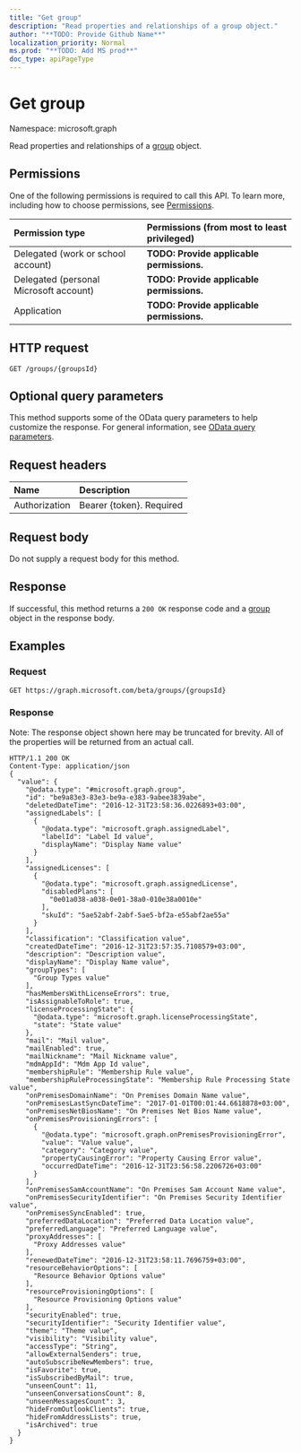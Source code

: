 ```yaml
---
title: "Get group"
description: "Read properties and relationships of a group object."
author: "**TODO: Provide Github Name**"
localization_priority: Normal
ms.prod: "**TODO: Add MS prod**"
doc_type: apiPageType
---
```


# Get group

Namespace: microsoft.graph

Read properties and relationships of a [group](../resources/group.md) object.

## Permissions
One of the following permissions is required to call this API. To learn more, including how to choose permissions, see [Permissions](/concepts/permissions-reference.md).

|Permission type|Permissions (from most to least privileged)|
|:---|:---|
|Delegated (work or school account)|**TODO: Provide applicable permissions.**|
|Delegated (personal Microsoft account)|**TODO: Provide applicable permissions.**|
|Application|**TODO: Provide applicable permissions.**|

## HTTP request
<!-- {
  "blockType": "ignored"
}
-->
``` http
GET /groups/{groupsId}
```

## Optional query parameters
This method supports some of the OData query parameters to help customize the response. For general information, see [OData query parameters](/graph/query-parameters).

## Request headers
|Name|Description|
|:---|:---|
|Authorization|Bearer {token}. Required|

## Request body
Do not supply a request body for this method.

## Response
If successful, this method returns a `200 OK` response code and a [group](../resources/group.md) object in the response body.

## Examples

### Request
<!-- {
  "blockType": "request",
  "name": "get_group"
}
-->
``` http
GET https://graph.microsoft.com/beta/groups/{groupsId}
```

### Response
Note: The response object shown here may be truncated for brevity. All of the properties will be returned from an actual call.
<!-- {
  "blockType": "response",
  "truncated": true,
  "@odata.type": "microsoft.graph.group"
}
-->
``` http
HTTP/1.1 200 OK
Content-Type: application/json
{
  "value": {
    "@odata.type": "#microsoft.graph.group",
    "id": "be9a83e3-83e3-be9a-e383-9abee3839abe",
    "deletedDateTime": "2016-12-31T23:58:36.0226893+03:00",
    "assignedLabels": [
      {
        "@odata.type": "microsoft.graph.assignedLabel",
        "labelId": "Label Id value",
        "displayName": "Display Name value"
      }
    ],
    "assignedLicenses": [
      {
        "@odata.type": "microsoft.graph.assignedLicense",
        "disabledPlans": [
          "0e01a038-a038-0e01-38a0-010e38a0010e"
        ],
        "skuId": "5ae52abf-2abf-5ae5-bf2a-e55abf2ae55a"
      }
    ],
    "classification": "Classification value",
    "createdDateTime": "2016-12-31T23:57:35.7108579+03:00",
    "description": "Description value",
    "displayName": "Display Name value",
    "groupTypes": [
      "Group Types value"
    ],
    "hasMembersWithLicenseErrors": true,
    "isAssignableToRole": true,
    "licenseProcessingState": {
      "@odata.type": "microsoft.graph.licenseProcessingState",
      "state": "State value"
    },
    "mail": "Mail value",
    "mailEnabled": true,
    "mailNickname": "Mail Nickname value",
    "mdmAppId": "Mdm App Id value",
    "membershipRule": "Membership Rule value",
    "membershipRuleProcessingState": "Membership Rule Processing State value",
    "onPremisesDomainName": "On Premises Domain Name value",
    "onPremisesLastSyncDateTime": "2017-01-01T00:01:44.6618878+03:00",
    "onPremisesNetBiosName": "On Premises Net Bios Name value",
    "onPremisesProvisioningErrors": [
      {
        "@odata.type": "microsoft.graph.onPremisesProvisioningError",
        "value": "Value value",
        "category": "Category value",
        "propertyCausingError": "Property Causing Error value",
        "occurredDateTime": "2016-12-31T23:56:58.2206726+03:00"
      }
    ],
    "onPremisesSamAccountName": "On Premises Sam Account Name value",
    "onPremisesSecurityIdentifier": "On Premises Security Identifier value",
    "onPremisesSyncEnabled": true,
    "preferredDataLocation": "Preferred Data Location value",
    "preferredLanguage": "Preferred Language value",
    "proxyAddresses": [
      "Proxy Addresses value"
    ],
    "renewedDateTime": "2016-12-31T23:58:11.7696759+03:00",
    "resourceBehaviorOptions": [
      "Resource Behavior Options value"
    ],
    "resourceProvisioningOptions": [
      "Resource Provisioning Options value"
    ],
    "securityEnabled": true,
    "securityIdentifier": "Security Identifier value",
    "theme": "Theme value",
    "visibility": "Visibility value",
    "accessType": "String",
    "allowExternalSenders": true,
    "autoSubscribeNewMembers": true,
    "isFavorite": true,
    "isSubscribedByMail": true,
    "unseenCount": 11,
    "unseenConversationsCount": 8,
    "unseenMessagesCount": 3,
    "hideFromOutlookClients": true,
    "hideFromAddressLists": true,
    "isArchived": true
  }
}
```

